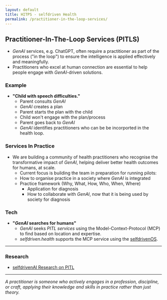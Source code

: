 ```yaml
---
layout: default
title: HITPS - selfdriven Health
permalink: /practitioner-in-the-loop-services/
---
```


## Practitioner-In-The-Loop Services (PITLS)

- *GenAI* services, e.g. ChatGPT, often require a practitioner as part of the process ("in the loop") to ensure the intelligence is applied effectively and meaningfully.
- Practitioners who excel at human connection are essential to help people engage with *GenAI*-driven solutions.

### Example

- **"Child with speech difficulties."**
    - Parent consults *GenAI*
    -  *GenAI* creates a plan
    - Parent starts the plan with the child
    - Child won't engage with the plan/process
    - Parent goes back to  *GenAI*
    -  *GenAI* identifies practitioners who can be be incorported in the health loop.

### Services In Practice

- We are building a community of health practitioners who recognise the transformative impact of *GenAI*, helping deliver better health outcomes for humans, at scale.
    - Current focus is building the team in preparation for running pilots:
    - How to organise practice in a society where *GenAI* is integrated
    - Practice framework (Why, What, How, Who, When, Where)
        - Application for diagnosis
        - How to collaborate with *GenAI*, now that it is being used by society for diagnosis

### Tech
- **"*GenAI* searches for humans"**
    -  *GenAI* seeks *PITL services* using the Model-Context-Protocol (MCP) to find based on location and expertise.
    - *selfdriven.health* supports the MCP service using the [selfdrivenOS](https://github.com/selfdriven-engagement/selfdrivenOS).

---

### Research
- [selfdrivenAI Research on PITL](https://selfdriven.ai/research/practitioner-in-the-loop/)

---

*A practitioner is someone who actively engages in a profession, discipline, or craft, applying their knowledge and skills in practice rather than just theory.*


